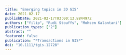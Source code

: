 ```yaml
---
title: "Emerging topics in 3D GIS"
date: 2021-02-17
publishDate: 2021-02-17T03:00:13.884497Z
authors: ["filip", "Rudi Stouffs", "Mohsen Kalantari"]
publication_types: ["2"]
abstract: ""
featured: false
publication: "*Transactions in GIS*"
doi: "10.1111/tgis.12728"
---
```


